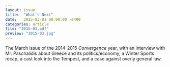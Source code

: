 ```yaml
---
layout: issue
title:  "What's Next"
date:   2015-03-01 00:00:00 -0400
categories: article
file: "2015-03.pdf"
preview: "2015-03.jpg"
---
```


The March issue of the 2014-2015 *Convergence* year, with an interview with Mr. Paschalidis about Greece and its politics/economy, a Winter Sports recap, a cast look into the Tempest, and a case against overly general law.
